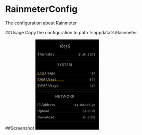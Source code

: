 RainmeterConfig
===============

The configuration about Rainmeter

##Usage
Copy the configuration to path %appdata%\Rainmeter

##Screenshot
![my_rainmete](https://github.com/woainvzu/rainmeter_config_Marslo/blob/master/Screenshot.png?raw=true)
